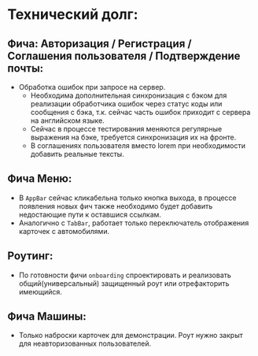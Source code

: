 # Технический долг:

## Фича: Авторизация / Регистрация / Соглашения пользователя / Подтверждение почты:

* Обработка ошибок при запросе на сервер.
  * Необходима дополнительная синхронизация с бэком для реализации обработчика ошибок через статус коды или сообщения с бэка, т.к. сейчас часть ошибок приходит с сервера на английском языке.
  * Сейчас в процессе тестирования меняются регулярные выражения на бэке, требуется синхронизация их на фронте.
  * В соглашениях пользователя вместо lorem при необходимости добавить реальные тексты.

## Фича Меню:

* В `AppBar` сейчас кликабельна только кнопка выхода, в процессе появления новых фич также необходимо будет добавить недостающие пути к оставшися ссылкам.
* Аналогично с `TabBar`, работает только переключатель отображения карточек с автомобилями.

## Роутинг:

  * По готовности фичи `onboarding` спроектировать и реализовать общий(универсальный) защищенный роут или отрефакторить имеющийся.

## Фича Машины:

* Только наброски карточек для демонстрации. Роут нужно закрыт для неавторизованных пользователей.
